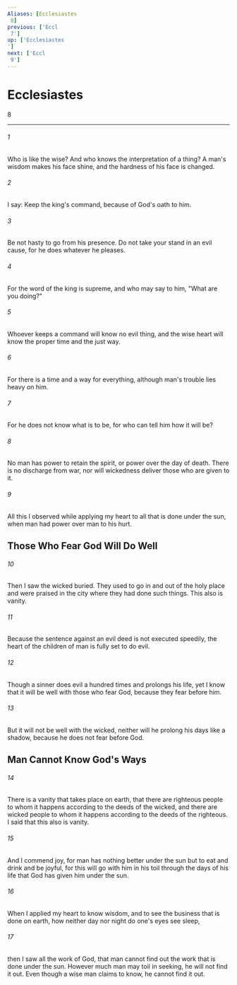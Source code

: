```yaml
---
Aliases: [Ecclesiastes 8]
previous: ['Eccl 7']
up: ['Ecclesiastes']
next: ['Eccl 9']
---
```

# Ecclesiastes 8

***
 

###### 1 
Who is like the wise?  And who knows the interpretation of a thing?  A man's wisdom makes his face shine,  and the hardness of his face is changed.  

###### 2 
I say: Keep the king's command, because of God's oath to him.  

###### 3 
Be not hasty to go from his presence. Do not take your stand in an evil cause, for he does whatever he pleases.  

###### 4 
For the word of the king is supreme, and who may say to him, "What are you doing?"  

###### 5 
Whoever keeps a command will know no evil thing, and the wise heart will know the proper time and the just way.  

###### 6 
For there is a time and a way for everything, although man's trouble lies heavy on him.  

###### 7 
For he does not know what is to be, for who can tell him how it will be?  

###### 8 
No man has power to retain the spirit, or power over the day of death. There is no discharge from war, nor will wickedness deliver those who are given to it.  

###### 9 
All this I observed while applying my heart to all that is done under the sun, when man had power over man to his hurt.  ## Those Who Fear God Will Do Well  

###### 10 
Then I saw the wicked buried. They used to go in and out of the holy place and were praised in the city where they had done such things. This also is vanity.  

###### 11 
Because the sentence against an evil deed is not executed speedily, the heart of the children of man is fully set to do evil.  

###### 12 
Though a sinner does evil a hundred times and prolongs his life, yet I know that it will be well with those who fear God, because they fear before him.  

###### 13 
But it will not be well with the wicked, neither will he prolong his days like a shadow, because he does not fear before God.  ## Man Cannot Know God's Ways  

###### 14 
There is a vanity that takes place on earth, that there are righteous people to whom it happens according to the deeds of the wicked, and there are wicked people to whom it happens according to the deeds of the righteous. I said that this also is vanity.  

###### 15 
And I commend joy, for man has nothing better under the sun but to eat and drink and be joyful, for this will go with him in his toil through the days of his life that God has given him under the sun.  

###### 16 
When I applied my heart to know wisdom, and to see the business that is done on earth, how neither day nor night do one's eyes see sleep,  

###### 17 
then I saw all the work of God, that man cannot find out the work that is done under the sun. However much man may toil in seeking, he will not find it out. Even though a wise man claims to know, he cannot find it out.
